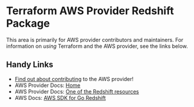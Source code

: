 # Terraform AWS Provider Redshift Package

This area is primarily for AWS provider contributors and maintainers. For information on _using_ Terraform and the AWS provider, see the links below.

## Handy Links

* [Find out about contributing](https://hashicorp.github.io/terraform-provider-aws/#contribute) to the AWS provider!
* AWS Provider Docs: [Home](https://registry.terraform.io/providers/hashicorp/aws/latest/docs)
* AWS Provider Docs: [One of the Redshift resources](https://registry.terraform.io/providers/hashicorp/aws/latest/docs/resources/redshift_cluster)
* AWS Docs: [AWS SDK for Go Redshift](https://docs.aws.amazon.com/sdk-for-go/api/service/redshift/)

